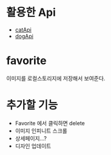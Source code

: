 # 활용한 Api

- [catApi](https://thecatapi.com/)
- [dogApi](https://thedogapi.com/)

# favorite

이미지를 로컬스토리지에 저장해서 보여준다.

# 추가할 기능

- Favorite 에서 클릭하면 delete
- 이미지 인피니트 스크롤
- 상세페이지...?
- 디자인 업데이트